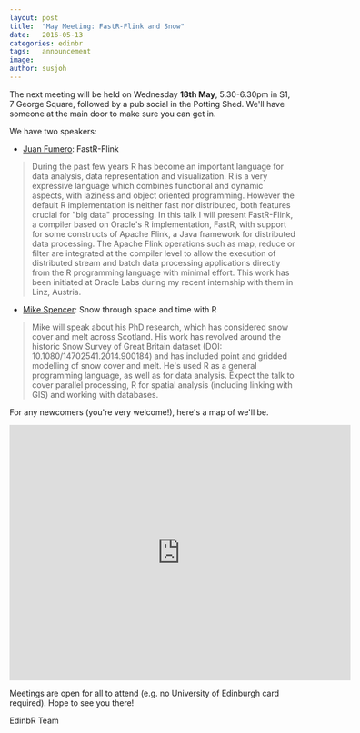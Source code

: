 ```yaml
---
layout: post
title:  "May Meeting: FastR-Flink and Snow"
date:   2016-05-13
categories: edinbr
tags:   announcement
image:
author: susjoh
---
```


The next meeting will be held on Wednesday **18th May**, 5.30-6.30pm in S1, 7 George Square, followed by a pub social in the Potting Shed. We'll have someone at the main door to make sure you can get in.

We have two speakers:

* [Juan Fumero](http://homepages.inf.ed.ac.uk/s1369892/): FastR-Flink

> During the past few years R has become an important language for data analysis, data representation and visualization. R is a very expressive language which combines functional and dynamic aspects, with laziness and object oriented programming. However the default R implementation is neither fast nor distributed, both features crucial for "big data" processing. In this talk I will present FastR-Flink, a compiler based on Oracle's R implementation, FastR, with support for some constructs of Apache Flink, a Java framework for distributed data processing. The Apache Flink operations such as map, reduce or filter are integrated at the compiler level to allow the execution of distributed stream and batch data processing applications directly from the R programming language with minimal effort. This work has been initiated at Oracle Labs during my recent internship with them in Linz, Austria.


* [Mike Spencer](https://scottishsnow.wordpress.com/): Snow through space and time with R

> Mike will speak about his PhD research, which has considered snow cover and melt across Scotland. His work has revolved around the historic Snow Survey of Great Britain dataset (DOI: 10.1080/14702541.2014.900184) and has included point and gridded modelling of snow cover and melt. He's used R as a general programming language, as well as for data analysis. Expect the talk to cover parallel processing, R for spatial analysis (including linking with GIS) and working with databases.

For any newcomers (you're very welcome!), here's a map of we'll be.

<iframe src="https://www.google.com/maps/embed?pb=!1m18!1m12!1m3!1d2234.2857959093512!2d-3.1896144261229358!3d55.944418290254944!2m3!1f0!2f0!3f0!3m2!1i1024!2i768!4f13.1!3m3!1m2!1s0x4887c7837b340937%3A0xaf82184629da8aed!2s7+George+Square%2C+Edinburgh+EH8!5e0!3m2!1sen!2suk!4v1447278868342" width="600" height="450" frameborder="0" style="border:0" allowfullscreen></iframe>

Meetings are open for all to attend (e.g. no University of Edinburgh card required). Hope to see you there!

EdinbR Team
